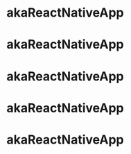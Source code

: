 # akaReactNativeApp
# akaReactNativeApp
# akaReactNativeApp
# akaReactNativeApp
# akaReactNativeApp
